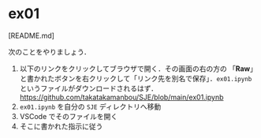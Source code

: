 # ex01

[README.md]

次のことをやりましょう．

1. 以下のリンクをクリックしてブラウザで開く．その画面の右の方の 「**Raw**」と書かれたボタンを右クリックして「リンク先を別名で保存」．`ex01.ipynb` というファイルがダウンロードされるはず．
https://github.com/takatakamanbou/SJE/blob/main/ex01.ipynb
1. `ex01.ipynb` を自分の `SJE` ディレクトリへ移動
1. VSCode でそのファイルを開く
1. そこに書かれた指示に従う